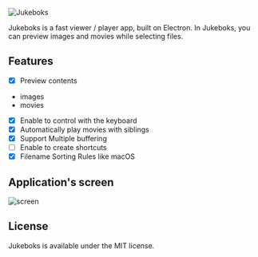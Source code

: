 ![Jukeboks](https://cloud.githubusercontent.com/assets/1519837/22404160/c89e41a6-e66e-11e6-87e4-1b78e201bce3.png)


Jukeboks is a fast viewer / player app, built on Electron.
In Jukeboks, you can preview images and movies while selecting files.

## Features

- [x] Preview contents
 - images
 - movies
- [x] Enable to control with the keyboard
- [x] Automatically play movies with siblings
- [x] Support Multiple buffering
- [ ] Enable to create shortcuts
- [x] Filename Sorting Rules like macOS

## Application's screen

![screen](https://cloud.githubusercontent.com/assets/1519837/22404096/2456b34a-e66d-11e6-81e0-02ad54954e26.png)

## License

Jukeboks is available under the MIT license.
